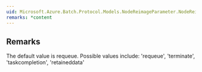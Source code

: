 ```yaml
---  
uid: Microsoft.Azure.Batch.Protocol.Models.NodeReimageParameter.NodeReimageOption  
remarks: *content  
---  
```

  
## Remarks  
 The default value is requeue. Possible values include: 'requeue',             'terminate', 'taskcompletion', 'retaineddata'